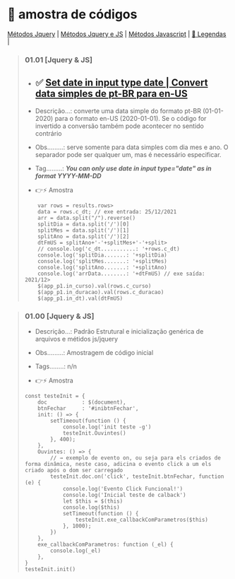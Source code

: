 # 📝 amostra de códigos

[Métodos Jquery]() |
[Métodos Jquery e JS]() |
[Métodos Javascript]() |
[📝 Legendas](https://github.com/H7-Dev/legendas/edit/master/legendas.md) |


> ### 01.01 [Jquery & JS]
> 
> - ## ✅ [Set date in input type date | Convert data simples de pt-BR para en-US ](https://stackoverflow.com/questions/12346381/set-date-in-input-type-date)
>
> - Descrição...: converte uma data simple do formato pt-BR (01-01-2020) para o formato en-US (2020-01-01). Se o código for invertido a conversão também pode acontecer no sentido contrário
> - Obs.........: serve somente para data simples com dia mes e ano. O separador pode ser qualquer um, mas é necessário especificar.
> - Tag.........: ***You can only use date in input type="date" as in format YYYY-MM-DD***
> - 👉⚡ Amostra
> ```JS
>     var rows = results.rows>
>     data = rows.c_dt; // exe entrada: 25/12/2021
>     arr = data.split("/").reverse()
>     splitDia = data.split('/')[0]
>     splitMes = data.split('/')[1]
>     splitAno = data.split('/')[2]
>     dtFmUS = splitAno+'-'+splitMes+'-'+split>
>     // console.log('c_dt...........: '+rows.c_dt)
>     console.log('splitDia.......: '+splitDia)
>     console.log('splitMes.......: '+splitMes)
>     console.log('splitAno.......: '+splitAno)
>     console.log('arrData........: '+dtFmUS) // exe saída: 2021/12>
>     $(app_p1.in_curso).val(rows.c_curso)
>     $(app_p1.in_duracao).val(rows.c_duracao)
>     $(app_p1.in_dt).val(dtFmUS)
> ```


> ### 01.00 [Jquery & JS]
>
> - Descrição...: Padrão Estrutural e inicialização genérica de arquivos e métidos js/jquery
> - Obs.........: Amostragem de código inicial
> - Tags........: n/n
>
> - 👉⚡ Amostra
> ```JS
> const testeInit = {
>     doc           : $(document),
>     btnFechar     : '#inibtnFechar',
>     init: () => {
>         setTimeout(function () {
>             console.log('init teste -g')
>             testeInit.Ouvintes()
>         }, 400);
>     },
>     Ouvintes: () => {
>         // → exemplo de evento on, ou seja para els criados de forma dinâmica, neste caso, adicina o evento click a um els criado após o dom ser carregado
>         testeInit.doc.on('click', testeInit.btnFechar, function (e) {
>             console.log('Evento Click Funcional!')
>             console.log('Inicial teste de calback')
>             let $this = $(this)
>             console.log($this)
>             setTimeout(function () {
>                 testeInit.exe_callbackComParametros($this)
>             }, 1000);
>         })
>     },
>     exe_callbackComParametros: function (_el) {
>         console.log(_el)
>     },
> }
> testeInit.init()
> ```
